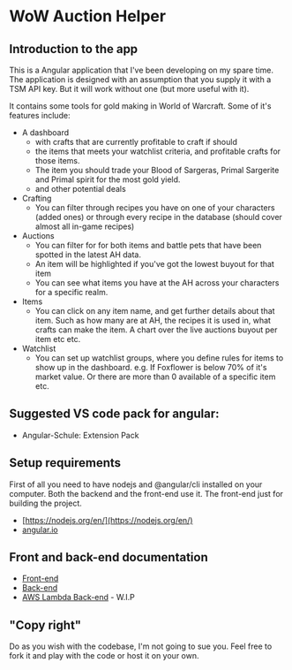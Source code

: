 # WoW Auction Helper
## Introduction to the app
This is a Angular application that I've been developing on my spare time. The application is designed with an assumption that you supply it with a TSM API key. But it will work without one (but more useful with it).

It contains some tools for gold making in World of Warcraft. Some of it's features include:
* A dashboard
  * with crafts that are currently profitable to craft if should
  * the items that meets your watchlist criteria, and profitable crafts for those items.
  * The item you should trade your Blood of Sargeras, Primal Sargerite and Primal spirit for the most gold yield.
  * and other potential deals
* Crafting
  * You can filter through recipes you have on one of your characters (added ones) or through every recipe in the database (should cover almost all in-game recipes)
* Auctions
  * You can filter for for both items and battle pets that have been spotted in the latest AH data.
  * An item will be highlighted if you've got the lowest buyout for that item
  * You can see what items you have at the AH across your characters for a specific realm.
* Items
  * You can click on any item name, and get further details about that item. Such as how many are at AH, the recipes it is used in, what crafts can make the item. A chart over the live auctions buyout per item etc etc.
* Watchlist
  * You can set up watchlist groups, where you define rules for items to show up in the dashboard. e.g. If Foxflower is below 70% of it's market value. Or there are more than 0 available of a specific item etc.

## Suggested VS code pack for angular:
* Angular-Schule: Extension Pack

## Setup requirements
First of all you need to have nodejs and @angular/cli installed on your computer. Both the backend and the front-end use it. The front-end just for building the project.
* [https://nodejs.org/en/](https://nodejs.org/en/)
* [angular.io](https://angular.io/guide/quickstart)

## Front and back-end documentation
* [Front-end](client/client.md)
* [Back-end](server/node-server.md)
* [AWS Lambda Back-end](server-lambda/lambda.md) - W.I.P


## "Copy right"
Do as you wish with the codebase, I'm not going to sue you. Feel free to fork it and play with the code or host it on your own.
